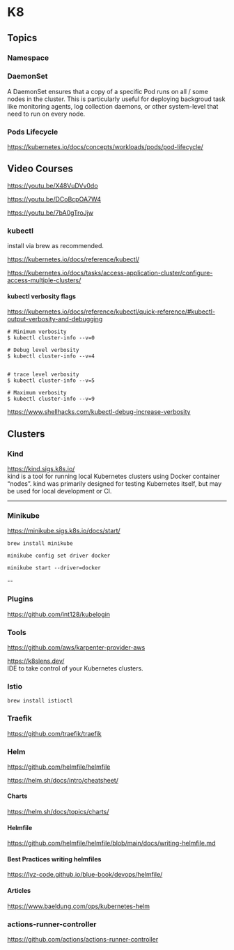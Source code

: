 # K8

## Topics

### Namespace

### DaemonSet

A DaemonSet ensures that a copy of a specific Pod runs on all / some nodes in the cluster.
This is particularly useful for deploying backgroud task like monitoring agents, log collection daemons, or other system-level
that need to run on every node.

### Pods Lifecycle

https://kubernetes.io/docs/concepts/workloads/pods/pod-lifecycle/

## Video Courses

https://youtu.be/X48VuDVv0do

https://youtu.be/DCoBcpOA7W4

https://youtu.be/7bA0gTroJjw

### kubectl

install via brew as recommended.

https://kubernetes.io/docs/reference/kubectl/

https://kubernetes.io/docs/tasks/access-application-cluster/configure-access-multiple-clusters/

#### kubectl verbosity flags

https://kubernetes.io/docs/reference/kubectl/quick-reference/#kubectl-output-verbosity-and-debugging

```
# Minimum verbosity
$ kubectl cluster-info --v=0

# Debug level verbosity
$ kubectl cluster-info --v=4


# trace level verbosity
$ kubectl cluster-info --v=5

# Maximum verbosity
$ kubectl cluster-info --v=9
```

https://www.shellhacks.com/kubectl-debug-increase-verbosity

## Clusters

### Kind

https://kind.sigs.k8s.io/
<br>
kind is a tool for running local Kubernetes clusters using Docker container “nodes”.
kind was primarily designed for testing Kubernetes itself, but may be used for local development or CI.

---

### Minikube

https://minikube.sigs.k8s.io/docs/start/

```
brew install minikube

minikube config set driver docker

minikube start --driver=docker

```

--

### Plugins

https://github.com/int128/kubelogin

### Tools

https://github.com/aws/karpenter-provider-aws

https://k8slens.dev/
<br>
IDE to take control of your Kubernetes clusters.

### Istio

```
brew install istioctl
```

### Traefik

https://github.com/traefik/traefik

### Helm

https://github.com/helmfile/helmfile

https://helm.sh/docs/intro/cheatsheet/

#### Charts

https://helm.sh/docs/topics/charts/

#### Helmfile

https://github.com/helmfile/helmfile/blob/main/docs/writing-helmfile.md

#### Best Practices writing helmfiles

https://lyz-code.github.io/blue-book/devops/helmfile/

#### Articles

https://www.baeldung.com/ops/kubernetes-helm

### actions-runner-controller

https://github.com/actions/actions-runner-controller
